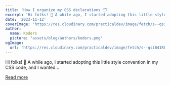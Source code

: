 ```yaml
---
title: 'How I organize my CSS declarations 🗂️'
excerpt: 'Hi folks! 👋 A while ago, I started adopting this little style convention in my CSS code, and I wanted...'
date: '2023-11-12'
coverImage: 'https://res.cloudinary.com/practicaldev/image/fetch/s--qsiB41Rb--/c_imagga_scale,f_auto,fl_progressive,h_420,q_auto,w_1000/https://dev-to-uploads.s3.amazonaws.com/uploads/articles/8x12lv6v117ugcwct8ci.png'
author:
  name: Koders
  picture: "assets/blog/authors/koders.png"
ogImage:
  url: 'https://res.cloudinary.com/practicaldev/image/fetch/s--qsiB41Rb--/c_imagga_scale,f_auto,fl_progressive,h_420,q_auto,w_1000/https://dev-to-uploads.s3.amazonaws.com/uploads/articles/8x12lv6v117ugcwct8ci.png'
---
```


Hi folks! 👋 A while ago, I started adopting this little style convention in my CSS code, and I wanted...

[Read more](https://dev.to/francescovetere/how-i-organize-my-css-declarations-2d52)
